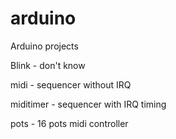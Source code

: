 # arduino
Arduino projects

Blink - don't know

midi - sequencer without IRQ

miditimer - sequencer with IRQ timing

pots - 16 pots midi controller
